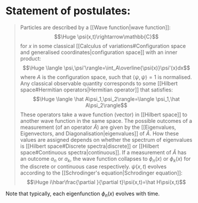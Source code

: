 
# Statement of postulates:

>Particles are described by a [[Wave function|wave function]]:$$\Huge \psi(x,t)\rightarrow\mathbb{C}$$for $x$ in some classical [[Calculus of variations#Configuration space and generalised coordinates|configuration space]] with an inner product:$$\Huge \langle \psi,\psi'\rangle=\int_A\overline{\psi(x)}\psi'(x)dx$$where $A$ is the configuration space, such that $\langle \psi,\psi\rangle=1$ is normalised.
>Any classical observable quantity corresponds to some [[Hilbert space#Hermitian operators|Hermitian operator]] that satisfies:$$\Huge \langle \hat A\psi_1,\psi_2\rangle=\langle \psi_1,\hat A\psi_2\rangle$$These operators take a wave function (vector) in [[Hilbert space]] to another wave function in the same space.
>The possible outcomes of a measurement (of an operator $\hat A$) are given by the [[Eigenvalues, Eigenvectors, and Diagonalisation|eigenvalues]] of $\hat A$. How these values are assigned depends on whether the spectrum of eigenvalues is [[Hilbert space#Discrete spectra|discrete]] or [[Hilbert space#Continuous spectra|continuous]].
>If a measurement of $\hat A$ has an outcome $a_n\text{ or }a_k$, the wave function collapses to $\phi_n(x)\text{ or }\phi_k(x)$ for the discrete or continuous case respectively.
>$\psi(x,t)$ evolves according to the [[Schrodinger's equation|Schrodinger equation]]:$$\Huge i\hbar\frac{\partial }{\partial t}\psi(x,t)=\hat H\psi(x,t)$$

Note that typically, each eigenfunction $\phi_n(x)$ evolves with time.